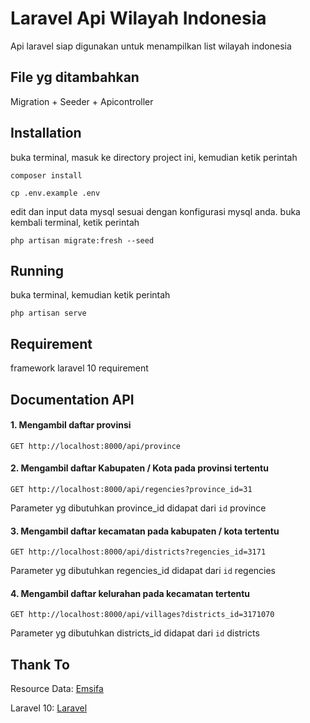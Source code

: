 # Laravel Api Wilayah Indonesia

Api laravel siap digunakan untuk menampilkan list wilayah indonesia

## File yg ditambahkan

Migration + Seeder + Apicontroller

## Installation

buka terminal, masuk ke directory project ini, kemudian ketik perintah

`composer install`

`cp .env.example .env`

edit dan input data mysql sesuai dengan konfigurasi mysql anda. buka kembali terminal, ketik perintah

`php artisan migrate:fresh --seed`

## Running

buka terminal, kemudian ketik perintah

`php artisan serve`

## Requirement

framework laravel 10 requirement

## Documentation API

#### 1. Mengambil daftar provinsi

```
GET http://localhost:8000/api/province
```

#### 2. Mengambil daftar Kabupaten / Kota pada provinsi tertentu

```
GET http://localhost:8000/api/regencies?province_id=31
```

Parameter yg dibutuhkan province_id didapat dari `id` province

#### 3. Mengambil daftar kecamatan pada kabupaten / kota tertentu

```
GET http://localhost:8000/api/districts?regencies_id=3171
```

Parameter yg dibutuhkan regencies_id didapat dari `id` regencies

#### 4. Mengambil daftar kelurahan pada kecamatan tertentu

```
GET http://localhost:8000/api/villages?districts_id=3171070
```

Parameter yg dibutuhkan districts_id didapat dari `id` districts

## Thank To

Resource Data: [Emsifa](https://github.com/emsifa/api-wilayah-indonesia)

Laravel 10: [Laravel](https://laravel.com)
